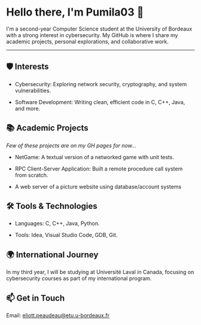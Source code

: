 # Hello there, I'm Pumila03 👋

I'm a second-year Computer Science student at the University of Bordeaux with a strong interest in cybersecurity. My GitHub is where I share my academic projects, personal explorations, and collaborative work.

---

## 🛡️ Interests

- Cybersecurity: Exploring network security, cryptography, and system vulnerabilities.

- Software Development: Writing clean, efficient code in C, C++, Java, and more.

## 📚 Academic Projects

*Few of these projects are on my GH pages for now...*

- NetGame: A textual version of a networked game with unit tests.

- RPC Client-Server Application: Built a remote procedure call system from scratch.

- A web server of a picture website using database/account systems

## 🛠️ Tools & Technologies

- Languages: C, C++, Java, Python.

- Tools: Idea, Visual Studio Code, GDB, Git.

## 🌍 International Journey

In my third year, I will be studying at Université Laval in Canada, focusing on cybersecurity courses as part of my international program.

## 📫 Get in Touch

Email: eliott.peaudeau@etu.u-bordeaux.fr



